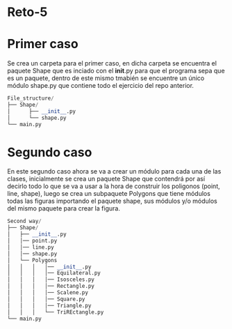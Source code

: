 # Reto-5
# Primer caso
Se crea un carpeta para el primer caso, en dicha carpeta se encuentra el paquete Shape que es inciado con el __init__.py para que el programa sepa que es un paquete, dentro de este mismo tmabién se encuentre un único módulo shape.py que contiene todo el ejercicio del repo anterior.
```Python
File_structure/
├── Shape/
│      ├── __init__.py
│      └── shape.py
└── main.py
```
# Segundo caso
En este segundo caso ahora se va a crear un módulo para cada una de las clases, inicialmente se crea un paquete Shape que contendrá por así decirlo todo lo que se va a usar a la hora de construir los poligonos (point, line, shape), luego se crea un subpaquete Polygons que tiene módulos todas las figuras importando el paquete shape, sus módulos y/o módulos del mismo paquete para crear la figura.
```Python
Second way/
├── Shape/
│   ├── __init__.py
│   │── point.py
│   │── line.py
│   │── shape.py
│   └── Polygons
│   │   │   │── __init__.py
│   │   │   │── Equilateral.py
│   │   │   │── Isosceles.py
│   │   │   │── Rectangle.py
│   │   │   │── Scalene.py
│   │   │   │── Square.py
│   │   │   │── Triangle.py
│   │   │   └── TriREctangle.py
└── main.py
